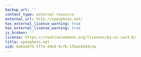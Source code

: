 ```yaml
---
backup_url: ''
content_type: external-resource
external_url: http://openphoto.net/
has_external_licence_warning: true
has_external_license_warning: true
is_broken: ''
license: https://creativecommons.org/licenses/by-nc-sa/4.0/
title: openphoto.net
uid: 8e61e675-5f74-49e9-9c7b-1fbee49d3c3a
---
```

